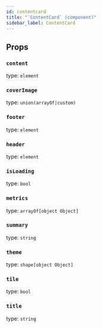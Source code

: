 ```yaml
---
id: contentcard
title: "`ContentCard` (component)"
sidebar_label: ContentCard
---
```



Props
-----

### `content`

type: `element`


### `coverImage`

type: `union(arrayOf|custom)`


### `footer`

type: `element`


### `header`

type: `element`


### `isLoading`

type: `bool`


### `metrics`

type: `arrayOf[object Object]`


### `summary`

type: `string`


### `theme`

type: `shape[object Object]`


### `tile`

type: `bool`


### `title`

type: `string`

